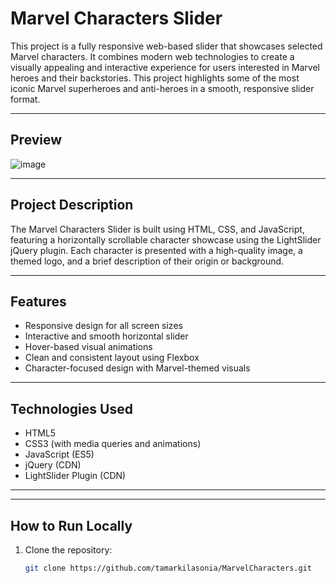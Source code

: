 # Marvel Characters Slider

This project is a fully responsive web-based slider that showcases selected Marvel characters. It combines modern web technologies to create a visually appealing and interactive experience for users interested in Marvel heroes and their backstories. This project highlights some of the most iconic Marvel superheroes and anti-heroes in a smooth, responsive slider format.

---

## Preview

![image](https://github.com/user-attachments/assets/38a317a5-8fa5-4085-bf21-c848b0bce53f)


---

## Project Description

The Marvel Characters Slider is built using HTML, CSS, and JavaScript, featuring a horizontally scrollable character showcase using the LightSlider jQuery plugin. Each character is presented with a high-quality image, a themed logo, and a brief description of their origin or background.

---

## Features

- Responsive design for all screen sizes  
- Interactive and smooth horizontal slider  
- Hover-based visual animations  
- Clean and consistent layout using Flexbox  
- Character-focused design with Marvel-themed visuals

---

## Technologies Used

- HTML5  
- CSS3 (with media queries and animations)  
- JavaScript (ES5)  
- jQuery (CDN)  
- LightSlider Plugin (CDN)

---

---

## How to Run Locally

1. Clone the repository:
   ```bash
   git clone https://github.com/tamarkilasonia/MarvelCharacters.git

